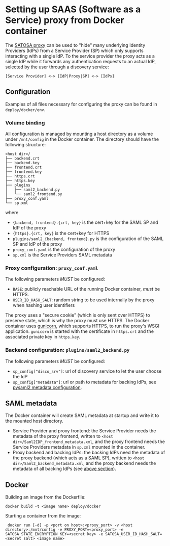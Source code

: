 # Setting up SAAS (Software as a Service) proxy from Docker container

The [SATOSA proxy](https://github.com/its-dirg/SATOSA) can be used to "hide" many underlying Identity
Providers (IdPs) from a Service Provider (SP) which only supports interacting with a single IdP. 
To the service provider the proxy acts as a single IdP while it forwards any authentication
requests to an actual IdP, selected by the user through a discovery service:

    [Service Provider] <-> [IdP|Proxy|SP] <-> [IdPs]

## Configuration
Examples of all files necessary for configuring the proxy can be found in `deploy/docker/env`.

### Volume binding
All configuration is managed by mounting a host directory as a volume under `/mnt/config` in the
Docker container.
The directory should have the following structure:

    <host dir>/
    ├── backend.crt
    ├── backend.key
    ├── frontend.crt
    ├── frontend.key
    ├── https.crt
    ├── https.key
    ├── plugins
    │   ├── saml2_backend.py
    │   └── saml2_frontend.py
    ├── proxy_conf.yaml
    └── sp.xml

where

* `{backend, frontend}.{crt, key}` is the cert+key for the SAML SP and IdP of the proxy
* `{https}.{crt, key}` is the cert+key for HTTPS
* `plugins/saml2_{backend, frontend}.py` is the configuration of the SAML SP and IdP of the proxy
* `proxy_conf.yaml` is the configuration of the proxy
* `sp.xml` is the Service Providers SAML metadata


### Proxy configuration: `proxy_conf.yaml`

The following parameters *MUST* be configured:

* `BASE`: publicly reachable URL of the running Docker container, *must* be HTTPS.
* `USER_ID_HASH_SALT`: random string to be used internally by the proxy when hashing user identifiers
 
The proxy uses a "secure cookie" (which is only sent over HTTPS) to preserve state, which is why
the proxy must use HTTPS. The Docker container uses [gunicorn](http://gunicorn.org/), which supports
HTTPS, to run the proxy's WSGI application. `gunicorn` is started with the certificate
in `https.crt` and the associated private key in `https.key`. 
    

### Backend configuration: `plugins/saml2_backend.py`

The following parameters *MUST* be configured:

* `sp_config["disco_srv"]`: url of discovery service to let the user choose the IdP
* `sp_config["metadata"]`: url or path to metadata for backing IdPs, see [pysaml2 metadata configuration](https://github.com/rohe/pysaml2/blob/master/doc/howto/config.rst#metadata).

## SAML metadata

The Docker container will create SAML metadata at startup and write it to the mounted host directory.

* Service Provider and proxy frontend: the Service Provider needs the metadata of the proxy frontend,
  written to `<host dir>/Saml2IDP_frontend_metadata.xml`, and the proxy frontend needs the Service Providers metadata in `sp.xml` mounted in the container.
* Proxy backend and backing IdPs: the backing IdPs need the metadata of the proxy backend (which
  acts as a SAML SP), written to `<host dir>/Saml2_backend_metadata.xml`, and the proxy backend needs the metadata of all backing IdPs (see [above section](#saml-metadata)). 

## Docker

Building an image from the Dockerfile:
    
    docker build -t <image name> deploy/docker

Starting a container from the image:

     docker run [-d] -p <port on host>:<proxy_port> -v <host directory>:/mnt/config -e PROXY_PORT=<proxy_port> -e SATOSA_STATE_ENCRYPTION_KEY=<secret key> -e SATOSA_USER_ID_HASH_SALT=<secret salt> <image name>

    